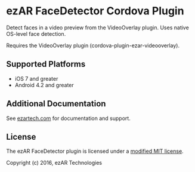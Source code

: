 # ezAR FaceDetector Cordova Plugin
Detect faces in a video preview from the VideoOverlay plugin. 
Uses native OS-level face detection. 


Requires the VideoOverlay plugin (cordova-plugin-ezar-videooverlay). 

## Supported Platforms
- iOS 7 and greater
- Android 4.2 and greater 


## Additional Documentation        
See [ezartech.com](http://ezartech.com) for documentation and support.

## License
The ezAR FaceDetector plugin is licensed under a [modified MIT license](http://www.ezartech.com/ezarstartupkit-license).


Copyright (c) 2016, ezAR Technologies


